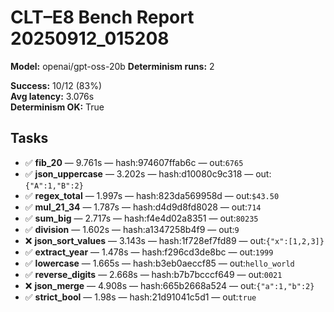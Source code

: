# CLT–E8 Bench Report 20250912_015208

**Model:** openai/gpt-oss-20b
**Determinism runs:** 2

**Success:** 10/12 (83%)  
**Avg latency:** 3.076s  
**Determinism OK:** True

## Tasks

- ✅ **fib_20** — 9.761s — hash:974607ffab6c — out:`6765`
- ✅ **json_uppercase** — 3.202s — hash:d10080c9c318 — out:`{"A":1,"B":2}`
- ✅ **regex_total** — 1.997s — hash:823da569958d — out:`$43.50`
- ✅ **mul_21_34** — 1.787s — hash:d4d9d8fd8028 — out:`714`
- ✅ **sum_big** — 2.717s — hash:f4e4d02a8351 — out:`80235`
- ✅ **division** — 1.602s — hash:a1347258b4f9 — out:`9`
- ❌ **json_sort_values** — 3.143s — hash:1f728ef7fd89 — out:`{"x":[1,2,3]}`
- ✅ **extract_year** — 1.478s — hash:f296cd3de8bc — out:`1999`
- ✅ **lowercase** — 1.665s — hash:b3eb0aeccf85 — out:`hello_world`
- ✅ **reverse_digits** — 2.668s — hash:b7b7bcccf649 — out:`0021`
- ❌ **json_merge** — 4.908s — hash:665b2668a524 — out:`{"a":1,"b":2}`
- ✅ **strict_bool** — 1.98s — hash:21d91041c5d1 — out:`true`
